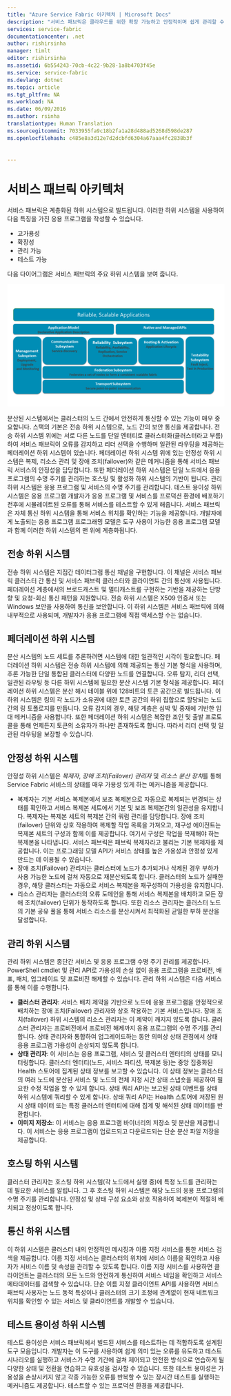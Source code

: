 ```yaml
---
title: "Azure Service Fabric 아키텍처 | Microsoft Docs"
description: "서비스 패브릭은 클라우드를 위한 확장 가능하고 안정적이며 쉽게 관리할 수 있는 응용 프로그램을 빌드하는 데 사용되는 분산 시스템 플랫폼입니다. 이 문서에서는 서비스 패브릭의 아키텍처를 보여줍니다."
services: service-fabric
documentationcenter: .net
author: rishirsinha
manager: timlt
editor: rishirsinha
ms.assetid: 6b554243-70cb-4c22-9b28-1a8b4703f45e
ms.service: service-fabric
ms.devlang: dotnet
ms.topic: article
ms.tgt_pltfrm: NA
ms.workload: NA
ms.date: 06/09/2016
ms.author: rsinha
translationtype: Human Translation
ms.sourcegitcommit: 7033955fa9c18b2fa1a28d488ad5268d598de287
ms.openlocfilehash: c485e8a3d12e7d2dcbfd6304a67aaa4fc2838b3f


---
```

# <a name="service-fabric-architecture"></a>서비스 패브릭 아키텍처
서비스 패브릭은 계층화된 하위 시스템으로 빌드됩니다. 이러한 하위 시스템을 사용하여 다음 특징을 가진 응용 프로그램을 작성할 수 있습니다.

* 고가용성
* 확장성
* 관리 가능
* 테스트 가능

다음 다이어그램은 서비스 패브릭의 주요 하위 시스템을 보여 줍니다.

![서비스 패브릭 아키텍처 다이어그램](media/service-fabric-architecture/service-fabric-architecture.png)

분산된 시스템에서는 클러스터의 노드 간에서 안전하게 통신할 수 있는 기능이 매우 중요합니다. 스택의 기본은 전송 하위 시스템으로, 노드 간의 보안 통신을 제공합니다. 전송 하위 시스템 위에는 서로 다른 노드를 단일 엔터티로 클러스터화(클러스터라고 부름)하여 서비스 패브릭이 오류를 감지하고 리더 선택을 수행하며 일관된 라우팅을 제공하는 페더레이션 하위 시스템이 있습니다. 페더레이션 하위 시스템 위에 있는 안정성 하위 시스템은 복제, 리소스 관리 및 장애 조치(failover)와 같은 메커니즘을 통해 서비스 패브릭 서비스의 안정성을 담당합니다. 또한 페더레이션 하위 시스템은 단일 노드에서 응용 프로그램의 수명 주기를 관리하는 호스팅 및 활성화 하위 시스템의 기반이 됩니다. 관리 하위 시스템은 응용 프로그램 및 서비스의 수명 주기를 관리합니다. 테스트 용이성 하위 시스템은 응용 프로그램 개발자가 응용 프로그램 및 서비스를 프로덕션 환경에 배포하기 전후에 시뮬레이트된 오류를 통해 서비스를 테스트할 수 있게 해줍니다. 서비스 패브릭은 자체 통신 하위 시스템을 통해 서비스 위치를 확인하는 기능을 제공합니다. 개발자에게 노출되는 응용 프로그램 프로그래밍 모델은 도구 사용이 가능한 응용 프로그램 모델과 함께 이러한 하위 시스템의 맨 위에 계층화됩니다.

## <a name="transport-subsystem"></a>전송 하위 시스템
전송 하위 시스템은 지점간 데이터그램 통신 채널을 구현합니다. 이 채널은 서비스 패브릭 클러스터 간 통신 및 서비스 패브릭 클러스터와 클라이언트 간의 통신에 사용됩니다. 페더레이션 계층에서의 브로드캐스트 및 멀티캐스트를 구현하는 기반을 제공하는 단방향 및 요청-회신 통신 패턴을 지원합니다. 전송 하위 시스템은 X509 인증서 또는 Windows 보안을 사용하여 통신을 보안합니다. 이 하위 시스템은 서비스 패브릭에 의해 내부적으로 사용되며, 개발자가 응용 프로그램에 직접 액세스할 수는 없습니다.

## <a name="federation-subsystem"></a>페더레이션 하위 시스템
분산 시스템의 노드 세트를 추론하려면 시스템에 대한 일관적인 시각이 필요합니다. 페더레이션 하위 시스템은 전송 하위 시스템에 의해 제공되는 통신 기본 형식을 사용하며, 추론 가능한 단일 통합된 클러스터에 다양한 노드를 연결합니다. 오류 탐지, 리더 선택, 일관된 라우팅 등 다른 하위 시스템에 필요한 분산 시스템 기본 형식을 제공합니다. 페더레이션 하위 시스템은 분산 해시 테이블 위에 128비트의 토큰 공간으로 빌드됩니다. 이 하위 시스템은 링의 각 노드가 소유권에 대한 토큰 공간의 하위 집합으로 할당되는 노드 간의 링 토폴로지를 만듭니다. 오류 감지의 경우, 해당 계층은 심박 및 중재에 기반한 임대 메커니즘을 사용합니다. 또한 페더레이션 하위 시스템은 복잡한 조인 및 출발 프로토콜을 통해 언제든지 토큰의 소유자가 하나만 존재하도록 합니다. 따라서 리더 선택 및 일관된 라우팅을 보장할 수 있습니다.

## <a name="reliability-subsystem"></a>안정성 하위 시스템
안정성 하위 시스템은 *복제자*, *장애 조치(Failover) 관리자* 및 *리소스 분산 장치*를 통해 Service Fabric 서비스의 상태를 매우 가용성 있게 하는 메커니즘을 제공합니다.

* 복제자는 기본 서비스 복제본에서 보조 복제본으로 자동으로 복제되는 변경되는 상태를 확인하고 서비스 복제본 세트에서 기본 및 보조 복제본간의 일관성을 유지합니다. 복제자는 복제본 세트의 복제본 간의 쿼럼 관리를 담당합니다. 장애 조치(failover) 단위와 상호 작용하여 복제할 작업 목록을 가져오고, 재구성 에이전트는 복제본 세트의 구성과 함께 이를 제공합니다. 여기서 구성은 작업을 복제해야 하는 복제본을 나타냅니다. 서비스 패브릭은 패브릭 복제자라고 불리는 기본 복제자를 제공합니다. 이는 프로그래밍 모델 API가 서비스 상태를 높은 가용성과 안정성 있게 만드는 데 이용될 수 있습니다.
* 장애 조치(Failover) 관리자는 클러스터에 노드가 추가되거나 삭제된 경우 부하가 사용 가능한 노드에 걸쳐 자동으로 재분산되도록 합니다. 클러스터의 노드가 실패한 경우, 해당 클러스터는 자동으로 서비스 복제본을 재구성하여 가용성을 유지합니다.
* 리소스 관리자는 클러스터의 오류 도메인을 통해 서비스 복제본을 배치하고 모든 장애 조치(failover) 단위가 동작하도록 합니다. 또한 리소스 관리자는 클러스터 노드의 기본 공유 풀을 통해 서비스 리소스를 분산시켜서 최적화된 균일한 부하 분산을 달성합니다.

## <a name="management-subsystem"></a>관리 하위 시스템
관리 하위 시스템은 종단간 서비스 및 응용 프로그램 수명 주기 관리를 제공합니다. PowerShell cmdlet 및 관리 API로 가용성의 손실 없이 응용 프로그램을 프로비전, 배포, 패치, 업그레이드 및 프로비전 해제할 수 있습니다. 관리 하위 시스템은 다음 서비스를 통해 이를 수행합니다.

* **클러스터 관리자**: 서비스 배치 제약을 기반으로 노드에 응용 프로그램을 안정적으로 배치하는 장애 조치(Failover) 관리자와 상호 작용하는 기본 서비스입니다. 장애 조치(failover) 하위 시스템의 리소스 관리자는 이 제약이 깨지지 않도록 합니다. 클러스터 관리자는 프로비전에서 프로비전 해제까지 응용 프로그램의 수명 주기를 관리합니다. 상태 관리자와 통합하여 업그레이드하는 동안 의미상 상태 관점에서 상태 응용 프로그램 가용성이 손상되지 않도록 합니다.
* **상태 관리자**: 이 서비스는 응용 프로그램, 서비스 및 클러스터 엔터티의 상태를 모니터링합니다. 클러스터 엔터티(노드, 서비스 파티션, 복제본 등)는 중앙 집중화된 Health 스토어에 집계된 상태 정보를 보고할 수 있습니다. 이 상태 정보는 클러스터의 여러 노드에 분산된 서비스 및 노드의 전체 지정 시간 상태 스냅숏을 제공하여 필요한 수정 작업을 할 수 있게 합니다. 상태 쿼리 API는 보고된 상태 이벤트를 상태 하위 시스템에 쿼리할 수 있게 합니다. 상태 쿼리 API는 Health 스토어에 저장된 원시 상태 데이터 또는 특정 클러스터 엔터티에 대해 집계 및 해석된 상태 데이터를 반환합니다.
* **이미지 저장소**: 이 서비스는 응용 프로그램 바이너리의 저장소 및 분산을 제공합니다. 이 서비스는 응용 프로그램이 업로드되고 다운로드되는 단순 분산 파일 저장을 제공합니다.

## <a name="hosting-subsystem"></a>호스팅 하위 시스템
클러스터 관리자는 호스팅 하위 시스템(각 노드에서 실행 중)에 특정 노드를 관리하는 데 필요한 서비스를 알립니다. 그 후 호스팅 하위 시스템은 해당 노드의 응용 프로그램의 수명 주기를 관리합니다. 안정성 및 상태 구성 요소와 상호 작용하여 복제본이 적절히 배치되고 정상이도록 합니다.

## <a name="communication-subsystem"></a>통신 하위 시스템
이 하위 시스템은 클러스터 내의 안정적인 메시징과 이름 지정 서비스를 통한 서비스 검색을 제공합니다. 이름 지정 서비스는 클러스터의 위치에 서비스 이름을 확인하고 사용자가 서비스 이름 및 속성을 관리할 수 있도록 합니다. 이름 지정 서비스를 사용하면 클라이언트는 클러스터의 모든 노드와 안전하게 통신하여 서비스 네임을 확인하고 서비스 메타데이터를 검색할 수 있습니다. 단순 이름 지정 클라이언트 API를 사용하면 서비스 패브릭 사용자는 노드 동적 특성이나 클러스터의 크기 조정에 관계없이 현재 네트워크 위치를 확인할 수 있는 서비스 및 클라이언트를 개발할 수 있습니다.

## <a name="testability-subsystem"></a>테스트 용이성 하위 시스템
테스트 용이성은 서비스 패브릭에서 빌드된 서비스를 테스트하는 데 적합하도록 설계된 도구 모음입니다. 개발자는 이 도구를 사용하여 쉽게 의미 있는 오류를 유도하고 테스트 시나리오를 실행하고 서비스가 수명 기간에 걸쳐 제어되고 안전한 방식으로 연습하게 될 다양한 상태 및 전환을 연습하고 유효성을 검사할 수 있습니다. 또한 테스트 용이성은 가용성을 손상시키지 않고 각종 가능한 오류를 반복할 수 있는 장시간 테스트를 실행하는 메커니즘도 제공합니다. 테스트할 수 있는 프로덕션 환경을 제공합니다.




<!--HONumber=Jan17_HO4-->


